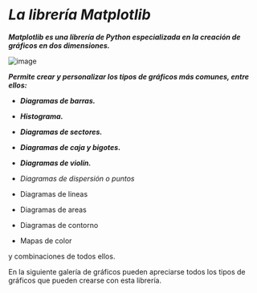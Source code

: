 # **_La librería Matplotlib_**

**_Matplotlib es una librería de Python especializada en la creación de gráficos en dos dimensiones._**

![image](https://github.com/user-attachments/assets/aa254802-679a-4d29-ae95-713dd25cb9a9)

**_Permite crear y personalizar los tipos de gráficos más comunes, entre ellos:_**

- **_Diagramas de barras._**
  
- **_Histograma._**
  
- **_Diagramas de sectores._**
  
- **_Diagramas de caja y bigotes._**
  
- **_Diagramas de violín._**
  
- _Diagramas de dispersión o puntos_
- Diagramas de lineas
- Diagramas de areas
- Diagramas de contorno
- Mapas de color
  
y combinaciones de todos ellos.

En la siguiente galería de gráficos pueden apreciarse todos los tipos de gráficos que pueden crearse con esta librería.
